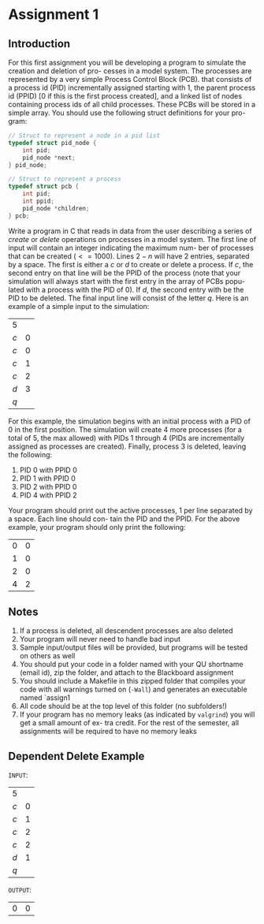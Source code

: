 # Assignment 1

## Introduction

For this first assignment you will be developing a program to simulate the creation and deletion of pro-
cesses in a model system. The processes are represented by a very simple Process Control Block (PCB).
that consists of a process id (PID) incrementally assigned starting with 1, the parent process id (PPID) [0
if this is the first process created], and a linked list of nodes containing process ids of all child processes.
These PCBs will be stored in a simple array. You should use the following struct definitions for your pro-
gram:

```c
// Struct to represent a node in a pid list
typedef struct pid_node {
    int pid;
    pid_node *next;
} pid_node;

// Struct to represent a process
typedef struct pcb {
    int pid;
    int ppid;
    pid_node *children;
} pcb;
```

Write a program in C that reads in data from the user describing a series of *create* or *delete* operations on
processes in a model system. The first line of input will contain an integer indicating the maximum num-
ber of processes that can be created ($<= 1000$). Lines $2 − n$ will have $2$ entries, separated by a space. The
first is either a $c$ or $d$ to create or delete a process. If $c$, the second entry on that line will be the PPID of
the process (note that your simulation will always start with the first entry in the array of PCBs popu-
lated with a process with the PID of $0$). If $d$, the second entry with be the PID to be deleted. The final
input line will consist of the letter $q$. Here is an example of a simple input to the simulation:

| | |
| :--: | :--: |
| $5$ |
| $c$ | $0$ |
| $c$ | $0$ |
| $c$ | $1$ |
| $c$ | $2$ |
| $d$ | $3$ |
| $q$ |

For this example, the simulation begins with an initial process with a PID of $0$ in the first position. The
simulation will create $4$ more processes (for a total of $5$, the max allowed) with PIDs $1$ through $4$ (PIDs
are incrementally assigned as processes are created). Finally, process $3$ is deleted, leaving the following:

1. PID $0$ with PPID $0$
2. PID $1$ with PPID $0$
3. PID $2$ with PPID $0$
4. PID $4$ with PPID $2$

Your program should print out the active processes, 1 per line separated by a space. Each line should con-
tain the PID and the PPID. For the above example, your program should only print the following:

| | |
| :--: | :--: |
| 0 | 0 |
| 1 | 0 |
| 2 | 0 |
| 4 | 2 |

## Notes

1. If a process is deleted, all descendent processes are also deleted
2. Your program will never need to handle bad input
3. Sample input/output files will be provided, but programs will be tested on others as well
4. You should put your code in a folder named with your QU shortname (email id), zip the folder, and
attach to the Blackboard assignment
5. You should include a Makefile in this zipped folder that compiles your code with all warnings turned
on (`-Wall`) and generates an executable named `assign1
6. All code should be at the top level of this folder (no subfolders!)
7. If your program has no memory leaks (as indicated by `valgrind`) you will get a small amount of ex-
tra credit. For the rest of the semester, all assignments will be required to have no memory leaks

## Dependent Delete Example

`INPUT`:

| | |
| :--: | :--: |
| $5$ |
| $c$ | $0$ |
| $c$ | $1$ |
| $c$ | $2$ |
| $c$ | $2$ |
| $d$ | $1$ |
| $q$ |

`OUTPUT`:

| | |
| :--: | :--: |
| $0$ | $0$ |